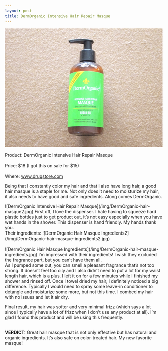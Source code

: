 ```yaml
---
layout: post
title: DermOrganic Intensive Hair Repair Masque
---
```


![DermOrganic Intensive Hair Repair Masque](/img/DermOrganic_Intensive_Hair_Repair_Masque_Fotor.jpg)
<p>Product: DermOrganic Intensive Hair Repair Masque
<br></br>
Price: $18 (I got this on sale for $15)
<br> </br>
Where: <a href="http://www.drugstore.com">www.drugstore.com</a>
</p>

<p>
Being that I constantly color my hair and that I also have long hair, a good hair masque is a staple for me. Not only does it need to moisturize my hair, it also needs to have good and safe ingredients. Along comes DermOrganic.
</p>
![DermOrganic Intensive Hair Repair Masque](/img/DermOrganic-hair-masque2.jpg)
First off, I love the dispenser. I hate having to squeeze hard plastic bottles just to get product out, it’s not easy especially when you have wet hands in the shower. This dispenser is hand friendly. My hands thank you.

<br>
Their ingredients:
![DermOrganic Hair Masque Ingredients2](/img/DermOrganic-hair-masque-ingredients2.jpg)
<br></br>
![DermOrganic Hair Masque Ingredients](/img/DermOrganic-hair-masque-ingredients.jpg)
I’m impressed with their ingredients! I wish they excluded the fragrance part, but you can’t have them all.

<br>
As I pumped some out, you can smell a pleasant fragrance that’s not too strong. It doesn’t feel too oily and I also didn’t need to put a lot for my waist length hair, which is a plus. I left it on for a few minutes while I finished my shower and rinsed off. Once I towel dried my hair, I definitely noticed a big difference. Typically I would need to spray some leave-in conditioner to detangle and moisturize some more, but not this time. I combed my hair with no issues and let it air dry. 

Final result, my hair was softer and very minimal frizz (which says a lot since I typically have a lot of frizz when I don’t use any product at all). I’m glad I found this product and will be using this frequently.

<br>
<b>VERDICT:</b> Great hair masque that is not only effective but has natural and organic ingredients. It’s also safe on color-treated hair. My new favorite masque!
